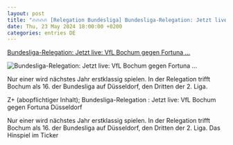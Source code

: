 ```yaml
---
layout: post
title: "🔥🔥🔥🔥 [Relegation Bundesliga] Bundesliga-Relegation: Jetzt live: VfL Bochum gegen Fortuna ..."
date: Thu, 23 May 2024 18:00:00 +0200
categories: entries DE
---
```

[Bundesliga-Relegation: Jetzt live: VfL Bochum gegen Fortuna ...](https://www.zeit.de/sport/2024-05/bundesliga-relegation-vfl-bochum-fortuna-duesseldorf-ticker)

![Bundesliga-Relegation: Jetzt live: VfL Bochum gegen Fortuna ...](https://img.zeit.de/sport/2024-05/ball-bundesliga/wide__1300x731)

Nur einer wird nächstes Jahr erstklassig spielen. In der Relegation trifft Bochum als 16. der Bundesliga auf Düsseldorf, den Dritten der 2. Liga.

Z+ (abopflichtiger Inhalt); Bundesliga-Relegation : Jetzt live: VfL Bochum gegen Fortuna Düsseldorf

Nur einer wird nächstes Jahr erstklassig spielen. In der Relegation trifft Bochum als 16. der Bundesliga auf Düsseldorf, den Dritten der 2. Liga. Das Hinspiel im Ticker

